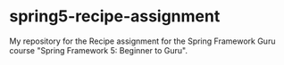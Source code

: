 # spring5-recipe-assignment
My repository for the Recipe assignment for the Spring Framework Guru course "Spring Framework 5: Beginner to Guru".
